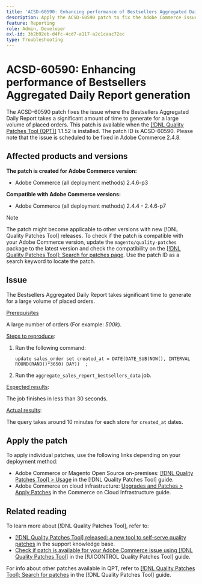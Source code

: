 ```yaml
---
title: 'ACSD-60590: Enhancing performance of Bestsellers Aggregated Daily Report generation'
description: Apply the ACSD-60590 patch to fix the Adobe Commerce issue where the Bestsellers Aggregated Daily Report takes a significant amount of time to generate for a large volume of placed orders.
feature: Reporting
role: Admin, Developer
exl-id: 3b2b92eb-d4fc-4cd7-a117-a2c1caac72ec
type: Troubleshooting
---
```

# ACSD-60590: Enhancing performance of Bestsellers Aggregated Daily Report generation

The ACSD-60590 patch fixes the issue where the Bestsellers Aggregated Daily Report takes a significant amount of time to generate for a large volume of placed orders. This patch is available when the [[!DNL Quality Patches Tool (QPT)]](https://experienceleague.adobe.com/docs/commerce-operations/tools/quality-patches-tool/usage.html) 1.1.52 is installed. The patch ID is ACSD-60590. Please note that the issue is scheduled to be fixed in Adobe Commerce 2.4.8.

## Affected products and versions

**The patch is created for Adobe Commerce version:**

* Adobe Commerce (all deployment methods) 2.4.6-p3

**Compatible with Adobe Commerce versions:**

* Adobe Commerce (all deployment methods) 2.4.4 - 2.4.6-p7

>[!NOTE]
>
>The patch might become applicable to other versions with new [!DNL Quality Patches Tool] releases. To check if the patch is compatible with your Adobe Commerce version, update the `magento/quality-patches` package to the latest version and check the compatibility on the [[!DNL Quality Patches Tool]: Search for patches page](https://experienceleague.adobe.com/tools/commerce-quality-patches/index.html). Use the patch ID as a search keyword to locate the patch.

## Issue

The Bestsellers Aggregated Daily Report takes significant time to generate for a large volume of placed orders.

<u>Prerequisites</u>

A large number of orders (For example: *500k*).

<u>Steps to reproduce</u>:

1. Run the following command:

    `update sales_order set created_at = DATE(DATE_SUB(NOW(), INTERVAL ROUND(RAND()*3650) DAY))  ;`
   
1. Run the `aggregate_sales_report_bestsellers_data` job.

<u>Expected results</u>:

The job finishes in less than 30 seconds.

<u>Actual results</u>:

The query takes around 10 minutes for each store for `created_at` dates.

## Apply the patch

To apply individual patches, use the following links depending on your deployment method:

* Adobe Commerce or Magento Open Source on-premises: [[!DNL Quality Patches Tool] > Usage](/help/tools/quality-patches-tool/usage.md) in the [!DNL Quality Patches Tool] guide.
* Adobe Commerce on cloud infrastructure: [Upgrades and Patches > Apply Patches](https://experienceleague.adobe.com/docs/commerce-cloud-service/user-guide/develop/upgrade/apply-patches.html) in the Commerce on Cloud Infrastructure guide.

## Related reading

To learn more about [!DNL Quality Patches Tool], refer to:

* [[!DNL Quality Patches Tool] released: a new tool to self-serve quality patches](https://experienceleague.adobe.com/en/docs/commerce-operations/tools/quality-patches-tool/quality-patches-tool-to-self-serve-quality-patches) in the support knowledge base.
* [Check if patch is available for your Adobe Commerce issue using [!DNL Quality Patches Tool]](/help/tools/quality-patches-tool/patches-available-in-qpt/check-patch-for-magento-issue-with-magento-quality-patches.md) in the [!UICONTROL Quality Patches Tool] guide.


For info about other patches available in QPT, refer to [[!DNL Quality Patches Tool]: Search for patches](https://experienceleague.adobe.com/tools/commerce-quality-patches/index.html) in the [!DNL Quality Patches Tool] guide.
